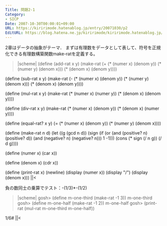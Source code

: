 ```yaml
---
Title: 問題2-1
Category:
- SICP
Date: 2007-10-30T00:00:01+09:00
URL: https://kiririmode.hatenablog.jp/entry/20071030/p2
EditURL: https://blog.hatena.ne.jp/kiririmode/kiririmode.hatenablog.jp/atom/entry/8454420450078216396
---
```



2章はデータの抽象がテーマ．
まずは有理数をデータとして表して、符号を正規化できる有理数構築関数make-ratを定義する。
>|scheme|
(define (add-rat x y)
  (make-rat (+ (* (numer x) (denom y))
	       (* (numer y) (denom x)))
	    (* (denom x) (denom y))))

(define (sub-rat x y)
  (make-rat (- (* (numer x) (denom y))
	       (* (numer y) (denom x)))
	    (* (denom x) (denom y))))

(define (mul-rat x y)
  (make-rat (* (numer x) (numer y))
	    (* (denom x) (denom y))))

(define (div-rat x y)
  (make-rat (* (numer x) (denom y))
	    (* (denom x) (numer y))))

(define (equal-rat? x y)
  (= (* (numer x) (denom y))
     (* (numer y) (denom x))))

(define (make-rat n d)
  (let ((g (gcd n d))
	(sign (if (or (and (positive? n) (positive? d))
		      (and (negative? n) (negative? n)))
		  1
		  -1)))
    (cons (* sign (/ n g)) (/ d g))))

(define (numer x) (car x))

(define (denom x) (cdr x))

(define (print-rat x)
  (newline)
  (display (numer x))
  (display "/")
  (display (denom x)))
||<

負の数同士の乗算でテスト：-(1/3)*-(1/2)
>|scheme|
gosh> (define m-one-third (make-rat -1 3))
m-one-third
gosh> (define m-one-half (make-rat -1 2))
m-one-half
gosh> (print-rat (mul-rat m-one-third m-one-half))

1/6#<undef>
||<
